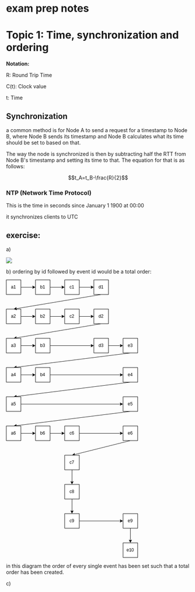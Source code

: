 # exam prep notes

# Topic 1: Time, synchronization and ordering

**Notation:**

R: Round Trip Time

C(t): Clock value

t: Time

## Synchronization

a common method is for Node A to send a request for a timestamp to Node B, where Node B sends its timestamp and Node B calculates what its time should be set to based on that.

The way the node is synchronized is then by subtracting half the RTT from Node B's timestamp and setting its time to that. The equation for that is as follows:

$$t_A=t_B-\frac{R}{2}$$

### NTP (Network Time Protocol)
This is the time in seconds since January 1 1900 at 00:00

it synchronizes clients to UTC

## exercise:

a)

<image src=/home/mast3r/git/notes/5th_semester/networktechnologies/lecture1.jpg>

b)
ordering by id followed by event id would be a total order:

<svg xmlns="http://www.w3.org/2000/svg" xmlns:xlink="http://www.w3.org/1999/xlink" version="1.1" width="361px" viewBox="-0.5 -0.5 361 761" content="&lt;mxfile&gt;&lt;diagram id=&quot;9vNlncL6-dBNUxiQ7Iqp&quot; name=&quot;Page-1&quot;&gt;&lt;mxGraphModel dx=&quot;828&quot; dy=&quot;665&quot; grid=&quot;1&quot; gridSize=&quot;10&quot; guides=&quot;1&quot; tooltips=&quot;1&quot; connect=&quot;1&quot; arrows=&quot;1&quot; fold=&quot;1&quot; page=&quot;1&quot; pageScale=&quot;1&quot; pageWidth=&quot;827&quot; pageHeight=&quot;1169&quot; math=&quot;0&quot; shadow=&quot;0&quot;&gt;&lt;root&gt;&lt;mxCell id=&quot;0&quot;/&gt;&lt;mxCell id=&quot;1&quot; parent=&quot;0&quot;/&gt;&lt;mxCell id=&quot;36&quot; style=&quot;edgeStyle=none;html=1;exitX=1;exitY=0.5;exitDx=0;exitDy=0;entryX=0;entryY=0.5;entryDx=0;entryDy=0;&quot; edge=&quot;1&quot; parent=&quot;1&quot; source=&quot;3&quot; target=&quot;4&quot;&gt;&lt;mxGeometry relative=&quot;1&quot; as=&quot;geometry&quot;/&gt;&lt;/mxCell&gt;&lt;mxCell id=&quot;3&quot; value=&quot;a1&quot; style=&quot;rounded=0;whiteSpace=wrap;html=1;&quot; vertex=&quot;1&quot; parent=&quot;1&quot;&gt;&lt;mxGeometry x=&quot;80&quot; y=&quot;160&quot; width=&quot;40&quot; height=&quot;40&quot; as=&quot;geometry&quot;/&gt;&lt;/mxCell&gt;&lt;mxCell id=&quot;37&quot; style=&quot;edgeStyle=none;html=1;exitX=1;exitY=0.5;exitDx=0;exitDy=0;entryX=0;entryY=0.5;entryDx=0;entryDy=0;&quot; edge=&quot;1&quot; parent=&quot;1&quot; source=&quot;4&quot; target=&quot;5&quot;&gt;&lt;mxGeometry relative=&quot;1&quot; as=&quot;geometry&quot;/&gt;&lt;/mxCell&gt;&lt;mxCell id=&quot;4&quot; value=&quot;b1&quot; style=&quot;rounded=0;whiteSpace=wrap;html=1;&quot; vertex=&quot;1&quot; parent=&quot;1&quot;&gt;&lt;mxGeometry x=&quot;160&quot; y=&quot;160&quot; width=&quot;40&quot; height=&quot;40&quot; as=&quot;geometry&quot;/&gt;&lt;/mxCell&gt;&lt;mxCell id=&quot;38&quot; style=&quot;edgeStyle=none;html=1;exitX=1;exitY=0.5;exitDx=0;exitDy=0;entryX=0;entryY=0.5;entryDx=0;entryDy=0;&quot; edge=&quot;1&quot; parent=&quot;1&quot; source=&quot;5&quot; target=&quot;9&quot;&gt;&lt;mxGeometry relative=&quot;1&quot; as=&quot;geometry&quot;/&gt;&lt;/mxCell&gt;&lt;mxCell id=&quot;5&quot; value=&quot;c1&quot; style=&quot;rounded=0;whiteSpace=wrap;html=1;&quot; vertex=&quot;1&quot; parent=&quot;1&quot;&gt;&lt;mxGeometry x=&quot;240&quot; y=&quot;160&quot; width=&quot;40&quot; height=&quot;40&quot; as=&quot;geometry&quot;/&gt;&lt;/mxCell&gt;&lt;mxCell id=&quot;40&quot; style=&quot;edgeStyle=none;html=1;exitX=1;exitY=0.5;exitDx=0;exitDy=0;entryX=0;entryY=0.5;entryDx=0;entryDy=0;&quot; edge=&quot;1&quot; parent=&quot;1&quot; source=&quot;6&quot; target=&quot;7&quot;&gt;&lt;mxGeometry relative=&quot;1&quot; as=&quot;geometry&quot;/&gt;&lt;/mxCell&gt;&lt;mxCell id=&quot;6&quot; value=&quot;a2&quot; style=&quot;rounded=0;whiteSpace=wrap;html=1;&quot; vertex=&quot;1&quot; parent=&quot;1&quot;&gt;&lt;mxGeometry x=&quot;80&quot; y=&quot;240&quot; width=&quot;40&quot; height=&quot;40&quot; as=&quot;geometry&quot;/&gt;&lt;/mxCell&gt;&lt;mxCell id=&quot;41&quot; style=&quot;edgeStyle=none;html=1;exitX=1;exitY=0.5;exitDx=0;exitDy=0;entryX=0;entryY=0.5;entryDx=0;entryDy=0;&quot; edge=&quot;1&quot; parent=&quot;1&quot; source=&quot;7&quot; target=&quot;8&quot;&gt;&lt;mxGeometry relative=&quot;1&quot; as=&quot;geometry&quot;/&gt;&lt;/mxCell&gt;&lt;mxCell id=&quot;7&quot; value=&quot;b2&quot; style=&quot;rounded=0;whiteSpace=wrap;html=1;&quot; vertex=&quot;1&quot; parent=&quot;1&quot;&gt;&lt;mxGeometry x=&quot;160&quot; y=&quot;240&quot; width=&quot;40&quot; height=&quot;40&quot; as=&quot;geometry&quot;/&gt;&lt;/mxCell&gt;&lt;mxCell id=&quot;42&quot; style=&quot;edgeStyle=none;html=1;exitX=1;exitY=0.5;exitDx=0;exitDy=0;entryX=0;entryY=0.5;entryDx=0;entryDy=0;&quot; edge=&quot;1&quot; parent=&quot;1&quot; source=&quot;8&quot; target=&quot;10&quot;&gt;&lt;mxGeometry relative=&quot;1&quot; as=&quot;geometry&quot;/&gt;&lt;/mxCell&gt;&lt;mxCell id=&quot;8&quot; value=&quot;c2&quot; style=&quot;rounded=0;whiteSpace=wrap;html=1;&quot; vertex=&quot;1&quot; parent=&quot;1&quot;&gt;&lt;mxGeometry x=&quot;240&quot; y=&quot;240&quot; width=&quot;40&quot; height=&quot;40&quot; as=&quot;geometry&quot;/&gt;&lt;/mxCell&gt;&lt;mxCell id=&quot;39&quot; style=&quot;edgeStyle=none;html=1;exitX=0.5;exitY=1;exitDx=0;exitDy=0;entryX=0.5;entryY=0;entryDx=0;entryDy=0;&quot; edge=&quot;1&quot; parent=&quot;1&quot; source=&quot;9&quot; target=&quot;6&quot;&gt;&lt;mxGeometry relative=&quot;1&quot; as=&quot;geometry&quot;/&gt;&lt;/mxCell&gt;&lt;mxCell id=&quot;9&quot; value=&quot;d1&quot; style=&quot;rounded=0;whiteSpace=wrap;html=1;&quot; vertex=&quot;1&quot; parent=&quot;1&quot;&gt;&lt;mxGeometry x=&quot;320&quot; y=&quot;160&quot; width=&quot;40&quot; height=&quot;40&quot; as=&quot;geometry&quot;/&gt;&lt;/mxCell&gt;&lt;mxCell id=&quot;43&quot; style=&quot;edgeStyle=none;html=1;exitX=0.5;exitY=1;exitDx=0;exitDy=0;entryX=0.5;entryY=0;entryDx=0;entryDy=0;&quot; edge=&quot;1&quot; parent=&quot;1&quot; source=&quot;10&quot; target=&quot;11&quot;&gt;&lt;mxGeometry relative=&quot;1&quot; as=&quot;geometry&quot;/&gt;&lt;/mxCell&gt;&lt;mxCell id=&quot;10&quot; value=&quot;d2&quot; style=&quot;rounded=0;whiteSpace=wrap;html=1;&quot; vertex=&quot;1&quot; parent=&quot;1&quot;&gt;&lt;mxGeometry x=&quot;320&quot; y=&quot;240&quot; width=&quot;40&quot; height=&quot;40&quot; as=&quot;geometry&quot;/&gt;&lt;/mxCell&gt;&lt;mxCell id=&quot;44&quot; style=&quot;edgeStyle=none;html=1;exitX=1;exitY=0.5;exitDx=0;exitDy=0;entryX=0;entryY=0.5;entryDx=0;entryDy=0;&quot; edge=&quot;1&quot; parent=&quot;1&quot; source=&quot;11&quot; target=&quot;12&quot;&gt;&lt;mxGeometry relative=&quot;1&quot; as=&quot;geometry&quot;/&gt;&lt;/mxCell&gt;&lt;mxCell id=&quot;11&quot; value=&quot;a3&quot; style=&quot;rounded=0;whiteSpace=wrap;html=1;&quot; vertex=&quot;1&quot; parent=&quot;1&quot;&gt;&lt;mxGeometry x=&quot;80&quot; y=&quot;320&quot; width=&quot;40&quot; height=&quot;40&quot; as=&quot;geometry&quot;/&gt;&lt;/mxCell&gt;&lt;mxCell id=&quot;45&quot; style=&quot;edgeStyle=none;html=1;exitX=1;exitY=0.5;exitDx=0;exitDy=0;entryX=0;entryY=0.5;entryDx=0;entryDy=0;&quot; edge=&quot;1&quot; parent=&quot;1&quot; source=&quot;12&quot; target=&quot;13&quot;&gt;&lt;mxGeometry relative=&quot;1&quot; as=&quot;geometry&quot;/&gt;&lt;/mxCell&gt;&lt;mxCell id=&quot;12&quot; value=&quot;b3&quot; style=&quot;rounded=0;whiteSpace=wrap;html=1;&quot; vertex=&quot;1&quot; parent=&quot;1&quot;&gt;&lt;mxGeometry x=&quot;160&quot; y=&quot;320&quot; width=&quot;40&quot; height=&quot;40&quot; as=&quot;geometry&quot;/&gt;&lt;/mxCell&gt;&lt;mxCell id=&quot;46&quot; style=&quot;edgeStyle=none;html=1;exitX=1;exitY=0.5;exitDx=0;exitDy=0;entryX=0;entryY=0.5;entryDx=0;entryDy=0;&quot; edge=&quot;1&quot; parent=&quot;1&quot; source=&quot;13&quot; target=&quot;14&quot;&gt;&lt;mxGeometry relative=&quot;1&quot; as=&quot;geometry&quot;/&gt;&lt;/mxCell&gt;&lt;mxCell id=&quot;13&quot; value=&quot;d3&quot; style=&quot;rounded=0;whiteSpace=wrap;html=1;&quot; vertex=&quot;1&quot; parent=&quot;1&quot;&gt;&lt;mxGeometry x=&quot;320&quot; y=&quot;320&quot; width=&quot;40&quot; height=&quot;40&quot; as=&quot;geometry&quot;/&gt;&lt;/mxCell&gt;&lt;mxCell id=&quot;47&quot; style=&quot;edgeStyle=none;html=1;exitX=0.5;exitY=1;exitDx=0;exitDy=0;entryX=0.5;entryY=0;entryDx=0;entryDy=0;&quot; edge=&quot;1&quot; parent=&quot;1&quot; source=&quot;14&quot; target=&quot;15&quot;&gt;&lt;mxGeometry relative=&quot;1&quot; as=&quot;geometry&quot;/&gt;&lt;/mxCell&gt;&lt;mxCell id=&quot;14&quot; value=&quot;e3&quot; style=&quot;rounded=0;whiteSpace=wrap;html=1;&quot; vertex=&quot;1&quot; parent=&quot;1&quot;&gt;&lt;mxGeometry x=&quot;400&quot; y=&quot;320&quot; width=&quot;40&quot; height=&quot;40&quot; as=&quot;geometry&quot;/&gt;&lt;/mxCell&gt;&lt;mxCell id=&quot;48&quot; style=&quot;edgeStyle=none;html=1;exitX=1;exitY=0.5;exitDx=0;exitDy=0;entryX=0;entryY=0.5;entryDx=0;entryDy=0;&quot; edge=&quot;1&quot; parent=&quot;1&quot; source=&quot;15&quot; target=&quot;16&quot;&gt;&lt;mxGeometry relative=&quot;1&quot; as=&quot;geometry&quot;/&gt;&lt;/mxCell&gt;&lt;mxCell id=&quot;15&quot; value=&quot;a4&quot; style=&quot;rounded=0;whiteSpace=wrap;html=1;&quot; vertex=&quot;1&quot; parent=&quot;1&quot;&gt;&lt;mxGeometry x=&quot;80&quot; y=&quot;400&quot; width=&quot;40&quot; height=&quot;40&quot; as=&quot;geometry&quot;/&gt;&lt;/mxCell&gt;&lt;mxCell id=&quot;49&quot; style=&quot;edgeStyle=none;html=1;exitX=1;exitY=0.5;exitDx=0;exitDy=0;entryX=0;entryY=0.5;entryDx=0;entryDy=0;&quot; edge=&quot;1&quot; parent=&quot;1&quot; source=&quot;16&quot; target=&quot;18&quot;&gt;&lt;mxGeometry relative=&quot;1&quot; as=&quot;geometry&quot;/&gt;&lt;/mxCell&gt;&lt;mxCell id=&quot;16&quot; value=&quot;b4&quot; style=&quot;rounded=0;whiteSpace=wrap;html=1;&quot; vertex=&quot;1&quot; parent=&quot;1&quot;&gt;&lt;mxGeometry x=&quot;160&quot; y=&quot;400&quot; width=&quot;40&quot; height=&quot;40&quot; as=&quot;geometry&quot;/&gt;&lt;/mxCell&gt;&lt;mxCell id=&quot;50&quot; style=&quot;edgeStyle=none;html=1;exitX=0.5;exitY=1;exitDx=0;exitDy=0;entryX=0.5;entryY=0;entryDx=0;entryDy=0;&quot; edge=&quot;1&quot; parent=&quot;1&quot; source=&quot;18&quot; target=&quot;19&quot;&gt;&lt;mxGeometry relative=&quot;1&quot; as=&quot;geometry&quot;/&gt;&lt;/mxCell&gt;&lt;mxCell id=&quot;18&quot; value=&quot;e4&quot; style=&quot;rounded=0;whiteSpace=wrap;html=1;&quot; vertex=&quot;1&quot; parent=&quot;1&quot;&gt;&lt;mxGeometry x=&quot;400&quot; y=&quot;400&quot; width=&quot;40&quot; height=&quot;40&quot; as=&quot;geometry&quot;/&gt;&lt;/mxCell&gt;&lt;mxCell id=&quot;51&quot; style=&quot;edgeStyle=none;html=1;exitX=1;exitY=0.5;exitDx=0;exitDy=0;entryX=0;entryY=0.5;entryDx=0;entryDy=0;&quot; edge=&quot;1&quot; parent=&quot;1&quot; source=&quot;19&quot; target=&quot;21&quot;&gt;&lt;mxGeometry relative=&quot;1&quot; as=&quot;geometry&quot;/&gt;&lt;/mxCell&gt;&lt;mxCell id=&quot;19&quot; value=&quot;a5&quot; style=&quot;rounded=0;whiteSpace=wrap;html=1;&quot; vertex=&quot;1&quot; parent=&quot;1&quot;&gt;&lt;mxGeometry x=&quot;80&quot; y=&quot;480&quot; width=&quot;40&quot; height=&quot;40&quot; as=&quot;geometry&quot;/&gt;&lt;/mxCell&gt;&lt;mxCell id=&quot;52&quot; style=&quot;edgeStyle=none;html=1;exitX=0.5;exitY=1;exitDx=0;exitDy=0;entryX=0.5;entryY=0;entryDx=0;entryDy=0;&quot; edge=&quot;1&quot; parent=&quot;1&quot; source=&quot;21&quot; target=&quot;22&quot;&gt;&lt;mxGeometry relative=&quot;1&quot; as=&quot;geometry&quot;/&gt;&lt;/mxCell&gt;&lt;mxCell id=&quot;21&quot; value=&quot;e5&quot; style=&quot;rounded=0;whiteSpace=wrap;html=1;&quot; vertex=&quot;1&quot; parent=&quot;1&quot;&gt;&lt;mxGeometry x=&quot;400&quot; y=&quot;480&quot; width=&quot;40&quot; height=&quot;40&quot; as=&quot;geometry&quot;/&gt;&lt;/mxCell&gt;&lt;mxCell id=&quot;53&quot; style=&quot;edgeStyle=none;html=1;exitX=1;exitY=0.5;exitDx=0;exitDy=0;entryX=0;entryY=0.5;entryDx=0;entryDy=0;&quot; edge=&quot;1&quot; parent=&quot;1&quot; source=&quot;22&quot; target=&quot;23&quot;&gt;&lt;mxGeometry relative=&quot;1&quot; as=&quot;geometry&quot;/&gt;&lt;/mxCell&gt;&lt;mxCell id=&quot;22&quot; value=&quot;a6&quot; style=&quot;rounded=0;whiteSpace=wrap;html=1;&quot; vertex=&quot;1&quot; parent=&quot;1&quot;&gt;&lt;mxGeometry x=&quot;80&quot; y=&quot;560&quot; width=&quot;40&quot; height=&quot;40&quot; as=&quot;geometry&quot;/&gt;&lt;/mxCell&gt;&lt;mxCell id=&quot;54&quot; style=&quot;edgeStyle=none;html=1;exitX=1;exitY=0.5;exitDx=0;exitDy=0;entryX=0;entryY=0.5;entryDx=0;entryDy=0;&quot; edge=&quot;1&quot; parent=&quot;1&quot; source=&quot;23&quot; target=&quot;24&quot;&gt;&lt;mxGeometry relative=&quot;1&quot; as=&quot;geometry&quot;/&gt;&lt;/mxCell&gt;&lt;mxCell id=&quot;23&quot; value=&quot;b6&quot; style=&quot;rounded=0;whiteSpace=wrap;html=1;&quot; vertex=&quot;1&quot; parent=&quot;1&quot;&gt;&lt;mxGeometry x=&quot;160&quot; y=&quot;560&quot; width=&quot;40&quot; height=&quot;40&quot; as=&quot;geometry&quot;/&gt;&lt;/mxCell&gt;&lt;mxCell id=&quot;55&quot; style=&quot;edgeStyle=none;html=1;exitX=1;exitY=0.5;exitDx=0;exitDy=0;entryX=0;entryY=0.5;entryDx=0;entryDy=0;&quot; edge=&quot;1&quot; parent=&quot;1&quot; source=&quot;24&quot; target=&quot;27&quot;&gt;&lt;mxGeometry relative=&quot;1&quot; as=&quot;geometry&quot;/&gt;&lt;/mxCell&gt;&lt;mxCell id=&quot;24&quot; value=&quot;c6&quot; style=&quot;rounded=0;whiteSpace=wrap;html=1;&quot; vertex=&quot;1&quot; parent=&quot;1&quot;&gt;&lt;mxGeometry x=&quot;240&quot; y=&quot;560&quot; width=&quot;40&quot; height=&quot;40&quot; as=&quot;geometry&quot;/&gt;&lt;/mxCell&gt;&lt;mxCell id=&quot;56&quot; style=&quot;edgeStyle=none;html=1;exitX=0.5;exitY=1;exitDx=0;exitDy=0;entryX=0.5;entryY=0;entryDx=0;entryDy=0;&quot; edge=&quot;1&quot; parent=&quot;1&quot; source=&quot;27&quot; target=&quot;30&quot;&gt;&lt;mxGeometry relative=&quot;1&quot; as=&quot;geometry&quot;/&gt;&lt;/mxCell&gt;&lt;mxCell id=&quot;27&quot; value=&quot;e6&quot; style=&quot;rounded=0;whiteSpace=wrap;html=1;&quot; vertex=&quot;1&quot; parent=&quot;1&quot;&gt;&lt;mxGeometry x=&quot;400&quot; y=&quot;560&quot; width=&quot;40&quot; height=&quot;40&quot; as=&quot;geometry&quot;/&gt;&lt;/mxCell&gt;&lt;mxCell id=&quot;57&quot; style=&quot;edgeStyle=none;html=1;exitX=0.5;exitY=1;exitDx=0;exitDy=0;entryX=0.5;entryY=0;entryDx=0;entryDy=0;&quot; edge=&quot;1&quot; parent=&quot;1&quot; source=&quot;30&quot; target=&quot;32&quot;&gt;&lt;mxGeometry relative=&quot;1&quot; as=&quot;geometry&quot;/&gt;&lt;/mxCell&gt;&lt;mxCell id=&quot;30&quot; value=&quot;c7&quot; style=&quot;rounded=0;whiteSpace=wrap;html=1;&quot; vertex=&quot;1&quot; parent=&quot;1&quot;&gt;&lt;mxGeometry x=&quot;240&quot; y=&quot;640&quot; width=&quot;40&quot; height=&quot;40&quot; as=&quot;geometry&quot;/&gt;&lt;/mxCell&gt;&lt;mxCell id=&quot;58&quot; style=&quot;edgeStyle=none;html=1;exitX=0.5;exitY=1;exitDx=0;exitDy=0;entryX=0.5;entryY=0;entryDx=0;entryDy=0;&quot; edge=&quot;1&quot; parent=&quot;1&quot; source=&quot;32&quot; target=&quot;33&quot;&gt;&lt;mxGeometry relative=&quot;1&quot; as=&quot;geometry&quot;/&gt;&lt;/mxCell&gt;&lt;mxCell id=&quot;32&quot; value=&quot;c8&quot; style=&quot;rounded=0;whiteSpace=wrap;html=1;&quot; vertex=&quot;1&quot; parent=&quot;1&quot;&gt;&lt;mxGeometry x=&quot;240&quot; y=&quot;720&quot; width=&quot;40&quot; height=&quot;40&quot; as=&quot;geometry&quot;/&gt;&lt;/mxCell&gt;&lt;mxCell id=&quot;59&quot; style=&quot;edgeStyle=none;html=1;exitX=1;exitY=0.5;exitDx=0;exitDy=0;entryX=0;entryY=0.5;entryDx=0;entryDy=0;&quot; edge=&quot;1&quot; parent=&quot;1&quot; source=&quot;33&quot; target=&quot;34&quot;&gt;&lt;mxGeometry relative=&quot;1&quot; as=&quot;geometry&quot;/&gt;&lt;/mxCell&gt;&lt;mxCell id=&quot;33&quot; value=&quot;c9&quot; style=&quot;rounded=0;whiteSpace=wrap;html=1;&quot; vertex=&quot;1&quot; parent=&quot;1&quot;&gt;&lt;mxGeometry x=&quot;240&quot; y=&quot;800&quot; width=&quot;40&quot; height=&quot;40&quot; as=&quot;geometry&quot;/&gt;&lt;/mxCell&gt;&lt;mxCell id=&quot;60&quot; style=&quot;edgeStyle=none;html=1;exitX=0.5;exitY=1;exitDx=0;exitDy=0;entryX=0.5;entryY=0;entryDx=0;entryDy=0;&quot; edge=&quot;1&quot; parent=&quot;1&quot; source=&quot;34&quot; target=&quot;35&quot;&gt;&lt;mxGeometry relative=&quot;1&quot; as=&quot;geometry&quot;/&gt;&lt;/mxCell&gt;&lt;mxCell id=&quot;34&quot; value=&quot;e9&quot; style=&quot;rounded=0;whiteSpace=wrap;html=1;&quot; vertex=&quot;1&quot; parent=&quot;1&quot;&gt;&lt;mxGeometry x=&quot;400&quot; y=&quot;800&quot; width=&quot;40&quot; height=&quot;40&quot; as=&quot;geometry&quot;/&gt;&lt;/mxCell&gt;&lt;mxCell id=&quot;35&quot; value=&quot;e10&quot; style=&quot;rounded=0;whiteSpace=wrap;html=1;&quot; vertex=&quot;1&quot; parent=&quot;1&quot;&gt;&lt;mxGeometry x=&quot;400&quot; y=&quot;880&quot; width=&quot;40&quot; height=&quot;40&quot; as=&quot;geometry&quot;/&gt;&lt;/mxCell&gt;&lt;/root&gt;&lt;/mxGraphModel&gt;&lt;/diagram&gt;&lt;/mxfile&gt;" onclick="(function(svg){var src=window.event.target||window.event.srcElement;while (src!=null&amp;&amp;src.nodeName.toLowerCase()!='a'){src=src.parentNode;}if(src==null){if(svg.wnd!=null&amp;&amp;!svg.wnd.closed){svg.wnd.focus();}else{var r=function(evt){if(evt.data=='ready'&amp;&amp;evt.source==svg.wnd){svg.wnd.postMessage(decodeURIComponent(svg.getAttribute('content')),'*');window.removeEventListener('message',r);}};window.addEventListener('message',r);svg.wnd=window.open('https://viewer.diagrams.net/?client=1&amp;page=0&amp;edit=_blank');}}})(this);" style="cursor:pointer;max-width:100%;max-height:761px;"><defs/><g><path d="M 40 20 L 73.63 20" fill="none" stroke="rgb(0, 0, 0)" stroke-miterlimit="10" pointer-events="stroke"/><path d="M 78.88 20 L 71.88 23.5 L 73.63 20 L 71.88 16.5 Z" fill="rgb(0, 0, 0)" stroke="rgb(0, 0, 0)" stroke-miterlimit="10" pointer-events="all"/><rect x="0" y="0" width="40" height="40" fill="rgb(255, 255, 255)" stroke="rgb(0, 0, 0)" pointer-events="all"/><g transform="translate(-0.5 -0.5)"><switch><foreignObject pointer-events="none" width="100%" height="100%" requiredFeatures="http://www.w3.org/TR/SVG11/feature#Extensibility" style="overflow: visible; text-align: left;"><div xmlns="http://www.w3.org/1999/xhtml" style="display: flex; align-items: unsafe center; justify-content: unsafe center; width: 38px; height: 1px; padding-top: 20px; margin-left: 1px;"><div data-drawio-colors="color: rgb(0, 0, 0); " style="box-sizing: border-box; font-size: 0px; text-align: center;"><div style="display: inline-block; font-size: 12px; font-family: Helvetica; color: rgb(0, 0, 0); line-height: 1.2; pointer-events: all; white-space: normal; overflow-wrap: normal;">a1</div></div></div></foreignObject><text x="20" y="24" fill="rgb(0, 0, 0)" font-family="Helvetica" font-size="12px" text-anchor="middle">a1</text></switch></g><path d="M 120 20 L 153.63 20" fill="none" stroke="rgb(0, 0, 0)" stroke-miterlimit="10" pointer-events="stroke"/><path d="M 158.88 20 L 151.88 23.5 L 153.63 20 L 151.88 16.5 Z" fill="rgb(0, 0, 0)" stroke="rgb(0, 0, 0)" stroke-miterlimit="10" pointer-events="all"/><rect x="80" y="0" width="40" height="40" fill="rgb(255, 255, 255)" stroke="rgb(0, 0, 0)" pointer-events="all"/><g transform="translate(-0.5 -0.5)"><switch><foreignObject pointer-events="none" width="100%" height="100%" requiredFeatures="http://www.w3.org/TR/SVG11/feature#Extensibility" style="overflow: visible; text-align: left;"><div xmlns="http://www.w3.org/1999/xhtml" style="display: flex; align-items: unsafe center; justify-content: unsafe center; width: 38px; height: 1px; padding-top: 20px; margin-left: 81px;"><div data-drawio-colors="color: rgb(0, 0, 0); " style="box-sizing: border-box; font-size: 0px; text-align: center;"><div style="display: inline-block; font-size: 12px; font-family: Helvetica; color: rgb(0, 0, 0); line-height: 1.2; pointer-events: all; white-space: normal; overflow-wrap: normal;">b1</div></div></div></foreignObject><text x="100" y="24" fill="rgb(0, 0, 0)" font-family="Helvetica" font-size="12px" text-anchor="middle">b1</text></switch></g><path d="M 200 20 L 233.63 20" fill="none" stroke="rgb(0, 0, 0)" stroke-miterlimit="10" pointer-events="stroke"/><path d="M 238.88 20 L 231.88 23.5 L 233.63 20 L 231.88 16.5 Z" fill="rgb(0, 0, 0)" stroke="rgb(0, 0, 0)" stroke-miterlimit="10" pointer-events="all"/><rect x="160" y="0" width="40" height="40" fill="rgb(255, 255, 255)" stroke="rgb(0, 0, 0)" pointer-events="all"/><g transform="translate(-0.5 -0.5)"><switch><foreignObject pointer-events="none" width="100%" height="100%" requiredFeatures="http://www.w3.org/TR/SVG11/feature#Extensibility" style="overflow: visible; text-align: left;"><div xmlns="http://www.w3.org/1999/xhtml" style="display: flex; align-items: unsafe center; justify-content: unsafe center; width: 38px; height: 1px; padding-top: 20px; margin-left: 161px;"><div data-drawio-colors="color: rgb(0, 0, 0); " style="box-sizing: border-box; font-size: 0px; text-align: center;"><div style="display: inline-block; font-size: 12px; font-family: Helvetica; color: rgb(0, 0, 0); line-height: 1.2; pointer-events: all; white-space: normal; overflow-wrap: normal;">c1</div></div></div></foreignObject><text x="180" y="24" fill="rgb(0, 0, 0)" font-family="Helvetica" font-size="12px" text-anchor="middle">c1</text></switch></g><path d="M 40 100 L 73.63 100" fill="none" stroke="rgb(0, 0, 0)" stroke-miterlimit="10" pointer-events="stroke"/><path d="M 78.88 100 L 71.88 103.5 L 73.63 100 L 71.88 96.5 Z" fill="rgb(0, 0, 0)" stroke="rgb(0, 0, 0)" stroke-miterlimit="10" pointer-events="all"/><rect x="0" y="80" width="40" height="40" fill="rgb(255, 255, 255)" stroke="rgb(0, 0, 0)" pointer-events="all"/><g transform="translate(-0.5 -0.5)"><switch><foreignObject pointer-events="none" width="100%" height="100%" requiredFeatures="http://www.w3.org/TR/SVG11/feature#Extensibility" style="overflow: visible; text-align: left;"><div xmlns="http://www.w3.org/1999/xhtml" style="display: flex; align-items: unsafe center; justify-content: unsafe center; width: 38px; height: 1px; padding-top: 100px; margin-left: 1px;"><div data-drawio-colors="color: rgb(0, 0, 0); " style="box-sizing: border-box; font-size: 0px; text-align: center;"><div style="display: inline-block; font-size: 12px; font-family: Helvetica; color: rgb(0, 0, 0); line-height: 1.2; pointer-events: all; white-space: normal; overflow-wrap: normal;">a2</div></div></div></foreignObject><text x="20" y="104" fill="rgb(0, 0, 0)" font-family="Helvetica" font-size="12px" text-anchor="middle">a2</text></switch></g><path d="M 120 100 L 153.63 100" fill="none" stroke="rgb(0, 0, 0)" stroke-miterlimit="10" pointer-events="stroke"/><path d="M 158.88 100 L 151.88 103.5 L 153.63 100 L 151.88 96.5 Z" fill="rgb(0, 0, 0)" stroke="rgb(0, 0, 0)" stroke-miterlimit="10" pointer-events="all"/><rect x="80" y="80" width="40" height="40" fill="rgb(255, 255, 255)" stroke="rgb(0, 0, 0)" pointer-events="all"/><g transform="translate(-0.5 -0.5)"><switch><foreignObject pointer-events="none" width="100%" height="100%" requiredFeatures="http://www.w3.org/TR/SVG11/feature#Extensibility" style="overflow: visible; text-align: left;"><div xmlns="http://www.w3.org/1999/xhtml" style="display: flex; align-items: unsafe center; justify-content: unsafe center; width: 38px; height: 1px; padding-top: 100px; margin-left: 81px;"><div data-drawio-colors="color: rgb(0, 0, 0); " style="box-sizing: border-box; font-size: 0px; text-align: center;"><div style="display: inline-block; font-size: 12px; font-family: Helvetica; color: rgb(0, 0, 0); line-height: 1.2; pointer-events: all; white-space: normal; overflow-wrap: normal;">b2</div></div></div></foreignObject><text x="100" y="104" fill="rgb(0, 0, 0)" font-family="Helvetica" font-size="12px" text-anchor="middle">b2</text></switch></g><path d="M 200 100 L 233.63 100" fill="none" stroke="rgb(0, 0, 0)" stroke-miterlimit="10" pointer-events="stroke"/><path d="M 238.88 100 L 231.88 103.5 L 233.63 100 L 231.88 96.5 Z" fill="rgb(0, 0, 0)" stroke="rgb(0, 0, 0)" stroke-miterlimit="10" pointer-events="all"/><rect x="160" y="80" width="40" height="40" fill="rgb(255, 255, 255)" stroke="rgb(0, 0, 0)" pointer-events="all"/><g transform="translate(-0.5 -0.5)"><switch><foreignObject pointer-events="none" width="100%" height="100%" requiredFeatures="http://www.w3.org/TR/SVG11/feature#Extensibility" style="overflow: visible; text-align: left;"><div xmlns="http://www.w3.org/1999/xhtml" style="display: flex; align-items: unsafe center; justify-content: unsafe center; width: 38px; height: 1px; padding-top: 100px; margin-left: 161px;"><div data-drawio-colors="color: rgb(0, 0, 0); " style="box-sizing: border-box; font-size: 0px; text-align: center;"><div style="display: inline-block; font-size: 12px; font-family: Helvetica; color: rgb(0, 0, 0); line-height: 1.2; pointer-events: all; white-space: normal; overflow-wrap: normal;">c2</div></div></div></foreignObject><text x="180" y="104" fill="rgb(0, 0, 0)" font-family="Helvetica" font-size="12px" text-anchor="middle">c2</text></switch></g><path d="M 260 40 L 26.28 78.95" fill="none" stroke="rgb(0, 0, 0)" stroke-miterlimit="10" pointer-events="stroke"/><path d="M 21.1 79.82 L 27.43 75.21 L 26.28 78.95 L 28.58 82.12 Z" fill="rgb(0, 0, 0)" stroke="rgb(0, 0, 0)" stroke-miterlimit="10" pointer-events="all"/><rect x="240" y="0" width="40" height="40" fill="rgb(255, 255, 255)" stroke="rgb(0, 0, 0)" pointer-events="all"/><g transform="translate(-0.5 -0.5)"><switch><foreignObject pointer-events="none" width="100%" height="100%" requiredFeatures="http://www.w3.org/TR/SVG11/feature#Extensibility" style="overflow: visible; text-align: left;"><div xmlns="http://www.w3.org/1999/xhtml" style="display: flex; align-items: unsafe center; justify-content: unsafe center; width: 38px; height: 1px; padding-top: 20px; margin-left: 241px;"><div data-drawio-colors="color: rgb(0, 0, 0); " style="box-sizing: border-box; font-size: 0px; text-align: center;"><div style="display: inline-block; font-size: 12px; font-family: Helvetica; color: rgb(0, 0, 0); line-height: 1.2; pointer-events: all; white-space: normal; overflow-wrap: normal;">d1</div></div></div></foreignObject><text x="260" y="24" fill="rgb(0, 0, 0)" font-family="Helvetica" font-size="12px" text-anchor="middle">d1</text></switch></g><path d="M 260 120 L 26.28 158.95" fill="none" stroke="rgb(0, 0, 0)" stroke-miterlimit="10" pointer-events="stroke"/><path d="M 21.1 159.82 L 27.43 155.21 L 26.28 158.95 L 28.58 162.12 Z" fill="rgb(0, 0, 0)" stroke="rgb(0, 0, 0)" stroke-miterlimit="10" pointer-events="all"/><rect x="240" y="80" width="40" height="40" fill="rgb(255, 255, 255)" stroke="rgb(0, 0, 0)" pointer-events="all"/><g transform="translate(-0.5 -0.5)"><switch><foreignObject pointer-events="none" width="100%" height="100%" requiredFeatures="http://www.w3.org/TR/SVG11/feature#Extensibility" style="overflow: visible; text-align: left;"><div xmlns="http://www.w3.org/1999/xhtml" style="display: flex; align-items: unsafe center; justify-content: unsafe center; width: 38px; height: 1px; padding-top: 100px; margin-left: 241px;"><div data-drawio-colors="color: rgb(0, 0, 0); " style="box-sizing: border-box; font-size: 0px; text-align: center;"><div style="display: inline-block; font-size: 12px; font-family: Helvetica; color: rgb(0, 0, 0); line-height: 1.2; pointer-events: all; white-space: normal; overflow-wrap: normal;">d2</div></div></div></foreignObject><text x="260" y="104" fill="rgb(0, 0, 0)" font-family="Helvetica" font-size="12px" text-anchor="middle">d2</text></switch></g><path d="M 40 180 L 73.63 180" fill="none" stroke="rgb(0, 0, 0)" stroke-miterlimit="10" pointer-events="stroke"/><path d="M 78.88 180 L 71.88 183.5 L 73.63 180 L 71.88 176.5 Z" fill="rgb(0, 0, 0)" stroke="rgb(0, 0, 0)" stroke-miterlimit="10" pointer-events="all"/><rect x="0" y="160" width="40" height="40" fill="rgb(255, 255, 255)" stroke="rgb(0, 0, 0)" pointer-events="all"/><g transform="translate(-0.5 -0.5)"><switch><foreignObject pointer-events="none" width="100%" height="100%" requiredFeatures="http://www.w3.org/TR/SVG11/feature#Extensibility" style="overflow: visible; text-align: left;"><div xmlns="http://www.w3.org/1999/xhtml" style="display: flex; align-items: unsafe center; justify-content: unsafe center; width: 38px; height: 1px; padding-top: 180px; margin-left: 1px;"><div data-drawio-colors="color: rgb(0, 0, 0); " style="box-sizing: border-box; font-size: 0px; text-align: center;"><div style="display: inline-block; font-size: 12px; font-family: Helvetica; color: rgb(0, 0, 0); line-height: 1.2; pointer-events: all; white-space: normal; overflow-wrap: normal;">a3</div></div></div></foreignObject><text x="20" y="184" fill="rgb(0, 0, 0)" font-family="Helvetica" font-size="12px" text-anchor="middle">a3</text></switch></g><path d="M 120 180 L 233.63 180" fill="none" stroke="rgb(0, 0, 0)" stroke-miterlimit="10" pointer-events="stroke"/><path d="M 238.88 180 L 231.88 183.5 L 233.63 180 L 231.88 176.5 Z" fill="rgb(0, 0, 0)" stroke="rgb(0, 0, 0)" stroke-miterlimit="10" pointer-events="all"/><rect x="80" y="160" width="40" height="40" fill="rgb(255, 255, 255)" stroke="rgb(0, 0, 0)" pointer-events="all"/><g transform="translate(-0.5 -0.5)"><switch><foreignObject pointer-events="none" width="100%" height="100%" requiredFeatures="http://www.w3.org/TR/SVG11/feature#Extensibility" style="overflow: visible; text-align: left;"><div xmlns="http://www.w3.org/1999/xhtml" style="display: flex; align-items: unsafe center; justify-content: unsafe center; width: 38px; height: 1px; padding-top: 180px; margin-left: 81px;"><div data-drawio-colors="color: rgb(0, 0, 0); " style="box-sizing: border-box; font-size: 0px; text-align: center;"><div style="display: inline-block; font-size: 12px; font-family: Helvetica; color: rgb(0, 0, 0); line-height: 1.2; pointer-events: all; white-space: normal; overflow-wrap: normal;">b3</div></div></div></foreignObject><text x="100" y="184" fill="rgb(0, 0, 0)" font-family="Helvetica" font-size="12px" text-anchor="middle">b3</text></switch></g><path d="M 280 180 L 313.63 180" fill="none" stroke="rgb(0, 0, 0)" stroke-miterlimit="10" pointer-events="stroke"/><path d="M 318.88 180 L 311.88 183.5 L 313.63 180 L 311.88 176.5 Z" fill="rgb(0, 0, 0)" stroke="rgb(0, 0, 0)" stroke-miterlimit="10" pointer-events="all"/><rect x="240" y="160" width="40" height="40" fill="rgb(255, 255, 255)" stroke="rgb(0, 0, 0)" pointer-events="all"/><g transform="translate(-0.5 -0.5)"><switch><foreignObject pointer-events="none" width="100%" height="100%" requiredFeatures="http://www.w3.org/TR/SVG11/feature#Extensibility" style="overflow: visible; text-align: left;"><div xmlns="http://www.w3.org/1999/xhtml" style="display: flex; align-items: unsafe center; justify-content: unsafe center; width: 38px; height: 1px; padding-top: 180px; margin-left: 241px;"><div data-drawio-colors="color: rgb(0, 0, 0); " style="box-sizing: border-box; font-size: 0px; text-align: center;"><div style="display: inline-block; font-size: 12px; font-family: Helvetica; color: rgb(0, 0, 0); line-height: 1.2; pointer-events: all; white-space: normal; overflow-wrap: normal;">d3</div></div></div></foreignObject><text x="260" y="184" fill="rgb(0, 0, 0)" font-family="Helvetica" font-size="12px" text-anchor="middle">d3</text></switch></g><path d="M 340 200 L 26.32 239.21" fill="none" stroke="rgb(0, 0, 0)" stroke-miterlimit="10" pointer-events="stroke"/><path d="M 21.11 239.86 L 27.62 235.52 L 26.32 239.21 L 28.49 242.47 Z" fill="rgb(0, 0, 0)" stroke="rgb(0, 0, 0)" stroke-miterlimit="10" pointer-events="all"/><rect x="320" y="160" width="40" height="40" fill="rgb(255, 255, 255)" stroke="rgb(0, 0, 0)" pointer-events="all"/><g transform="translate(-0.5 -0.5)"><switch><foreignObject pointer-events="none" width="100%" height="100%" requiredFeatures="http://www.w3.org/TR/SVG11/feature#Extensibility" style="overflow: visible; text-align: left;"><div xmlns="http://www.w3.org/1999/xhtml" style="display: flex; align-items: unsafe center; justify-content: unsafe center; width: 38px; height: 1px; padding-top: 180px; margin-left: 321px;"><div data-drawio-colors="color: rgb(0, 0, 0); " style="box-sizing: border-box; font-size: 0px; text-align: center;"><div style="display: inline-block; font-size: 12px; font-family: Helvetica; color: rgb(0, 0, 0); line-height: 1.2; pointer-events: all; white-space: normal; overflow-wrap: normal;">e3</div></div></div></foreignObject><text x="340" y="184" fill="rgb(0, 0, 0)" font-family="Helvetica" font-size="12px" text-anchor="middle">e3</text></switch></g><path d="M 40 260 L 73.63 260" fill="none" stroke="rgb(0, 0, 0)" stroke-miterlimit="10" pointer-events="stroke"/><path d="M 78.88 260 L 71.88 263.5 L 73.63 260 L 71.88 256.5 Z" fill="rgb(0, 0, 0)" stroke="rgb(0, 0, 0)" stroke-miterlimit="10" pointer-events="all"/><rect x="0" y="240" width="40" height="40" fill="rgb(255, 255, 255)" stroke="rgb(0, 0, 0)" pointer-events="all"/><g transform="translate(-0.5 -0.5)"><switch><foreignObject pointer-events="none" width="100%" height="100%" requiredFeatures="http://www.w3.org/TR/SVG11/feature#Extensibility" style="overflow: visible; text-align: left;"><div xmlns="http://www.w3.org/1999/xhtml" style="display: flex; align-items: unsafe center; justify-content: unsafe center; width: 38px; height: 1px; padding-top: 260px; margin-left: 1px;"><div data-drawio-colors="color: rgb(0, 0, 0); " style="box-sizing: border-box; font-size: 0px; text-align: center;"><div style="display: inline-block; font-size: 12px; font-family: Helvetica; color: rgb(0, 0, 0); line-height: 1.2; pointer-events: all; white-space: normal; overflow-wrap: normal;">a4</div></div></div></foreignObject><text x="20" y="264" fill="rgb(0, 0, 0)" font-family="Helvetica" font-size="12px" text-anchor="middle">a4</text></switch></g><path d="M 120 260 L 313.63 260" fill="none" stroke="rgb(0, 0, 0)" stroke-miterlimit="10" pointer-events="stroke"/><path d="M 318.88 260 L 311.88 263.5 L 313.63 260 L 311.88 256.5 Z" fill="rgb(0, 0, 0)" stroke="rgb(0, 0, 0)" stroke-miterlimit="10" pointer-events="all"/><rect x="80" y="240" width="40" height="40" fill="rgb(255, 255, 255)" stroke="rgb(0, 0, 0)" pointer-events="all"/><g transform="translate(-0.5 -0.5)"><switch><foreignObject pointer-events="none" width="100%" height="100%" requiredFeatures="http://www.w3.org/TR/SVG11/feature#Extensibility" style="overflow: visible; text-align: left;"><div xmlns="http://www.w3.org/1999/xhtml" style="display: flex; align-items: unsafe center; justify-content: unsafe center; width: 38px; height: 1px; padding-top: 260px; margin-left: 81px;"><div data-drawio-colors="color: rgb(0, 0, 0); " style="box-sizing: border-box; font-size: 0px; text-align: center;"><div style="display: inline-block; font-size: 12px; font-family: Helvetica; color: rgb(0, 0, 0); line-height: 1.2; pointer-events: all; white-space: normal; overflow-wrap: normal;">b4</div></div></div></foreignObject><text x="100" y="264" fill="rgb(0, 0, 0)" font-family="Helvetica" font-size="12px" text-anchor="middle">b4</text></switch></g><path d="M 340 280 L 26.32 319.21" fill="none" stroke="rgb(0, 0, 0)" stroke-miterlimit="10" pointer-events="stroke"/><path d="M 21.11 319.86 L 27.62 315.52 L 26.32 319.21 L 28.49 322.47 Z" fill="rgb(0, 0, 0)" stroke="rgb(0, 0, 0)" stroke-miterlimit="10" pointer-events="all"/><rect x="320" y="240" width="40" height="40" fill="rgb(255, 255, 255)" stroke="rgb(0, 0, 0)" pointer-events="all"/><g transform="translate(-0.5 -0.5)"><switch><foreignObject pointer-events="none" width="100%" height="100%" requiredFeatures="http://www.w3.org/TR/SVG11/feature#Extensibility" style="overflow: visible; text-align: left;"><div xmlns="http://www.w3.org/1999/xhtml" style="display: flex; align-items: unsafe center; justify-content: unsafe center; width: 38px; height: 1px; padding-top: 260px; margin-left: 321px;"><div data-drawio-colors="color: rgb(0, 0, 0); " style="box-sizing: border-box; font-size: 0px; text-align: center;"><div style="display: inline-block; font-size: 12px; font-family: Helvetica; color: rgb(0, 0, 0); line-height: 1.2; pointer-events: all; white-space: normal; overflow-wrap: normal;">e4</div></div></div></foreignObject><text x="340" y="264" fill="rgb(0, 0, 0)" font-family="Helvetica" font-size="12px" text-anchor="middle">e4</text></switch></g><path d="M 40 340 L 313.63 340" fill="none" stroke="rgb(0, 0, 0)" stroke-miterlimit="10" pointer-events="stroke"/><path d="M 318.88 340 L 311.88 343.5 L 313.63 340 L 311.88 336.5 Z" fill="rgb(0, 0, 0)" stroke="rgb(0, 0, 0)" stroke-miterlimit="10" pointer-events="all"/><rect x="0" y="320" width="40" height="40" fill="rgb(255, 255, 255)" stroke="rgb(0, 0, 0)" pointer-events="all"/><g transform="translate(-0.5 -0.5)"><switch><foreignObject pointer-events="none" width="100%" height="100%" requiredFeatures="http://www.w3.org/TR/SVG11/feature#Extensibility" style="overflow: visible; text-align: left;"><div xmlns="http://www.w3.org/1999/xhtml" style="display: flex; align-items: unsafe center; justify-content: unsafe center; width: 38px; height: 1px; padding-top: 340px; margin-left: 1px;"><div data-drawio-colors="color: rgb(0, 0, 0); " style="box-sizing: border-box; font-size: 0px; text-align: center;"><div style="display: inline-block; font-size: 12px; font-family: Helvetica; color: rgb(0, 0, 0); line-height: 1.2; pointer-events: all; white-space: normal; overflow-wrap: normal;">a5</div></div></div></foreignObject><text x="20" y="344" fill="rgb(0, 0, 0)" font-family="Helvetica" font-size="12px" text-anchor="middle">a5</text></switch></g><path d="M 340 360 L 26.32 399.21" fill="none" stroke="rgb(0, 0, 0)" stroke-miterlimit="10" pointer-events="stroke"/><path d="M 21.11 399.86 L 27.62 395.52 L 26.32 399.21 L 28.49 402.47 Z" fill="rgb(0, 0, 0)" stroke="rgb(0, 0, 0)" stroke-miterlimit="10" pointer-events="all"/><rect x="320" y="320" width="40" height="40" fill="rgb(255, 255, 255)" stroke="rgb(0, 0, 0)" pointer-events="all"/><g transform="translate(-0.5 -0.5)"><switch><foreignObject pointer-events="none" width="100%" height="100%" requiredFeatures="http://www.w3.org/TR/SVG11/feature#Extensibility" style="overflow: visible; text-align: left;"><div xmlns="http://www.w3.org/1999/xhtml" style="display: flex; align-items: unsafe center; justify-content: unsafe center; width: 38px; height: 1px; padding-top: 340px; margin-left: 321px;"><div data-drawio-colors="color: rgb(0, 0, 0); " style="box-sizing: border-box; font-size: 0px; text-align: center;"><div style="display: inline-block; font-size: 12px; font-family: Helvetica; color: rgb(0, 0, 0); line-height: 1.2; pointer-events: all; white-space: normal; overflow-wrap: normal;">e5</div></div></div></foreignObject><text x="340" y="344" fill="rgb(0, 0, 0)" font-family="Helvetica" font-size="12px" text-anchor="middle">e5</text></switch></g><path d="M 40 420 L 73.63 420" fill="none" stroke="rgb(0, 0, 0)" stroke-miterlimit="10" pointer-events="stroke"/><path d="M 78.88 420 L 71.88 423.5 L 73.63 420 L 71.88 416.5 Z" fill="rgb(0, 0, 0)" stroke="rgb(0, 0, 0)" stroke-miterlimit="10" pointer-events="all"/><rect x="0" y="400" width="40" height="40" fill="rgb(255, 255, 255)" stroke="rgb(0, 0, 0)" pointer-events="all"/><g transform="translate(-0.5 -0.5)"><switch><foreignObject pointer-events="none" width="100%" height="100%" requiredFeatures="http://www.w3.org/TR/SVG11/feature#Extensibility" style="overflow: visible; text-align: left;"><div xmlns="http://www.w3.org/1999/xhtml" style="display: flex; align-items: unsafe center; justify-content: unsafe center; width: 38px; height: 1px; padding-top: 420px; margin-left: 1px;"><div data-drawio-colors="color: rgb(0, 0, 0); " style="box-sizing: border-box; font-size: 0px; text-align: center;"><div style="display: inline-block; font-size: 12px; font-family: Helvetica; color: rgb(0, 0, 0); line-height: 1.2; pointer-events: all; white-space: normal; overflow-wrap: normal;">a6</div></div></div></foreignObject><text x="20" y="424" fill="rgb(0, 0, 0)" font-family="Helvetica" font-size="12px" text-anchor="middle">a6</text></switch></g><path d="M 120 420 L 153.63 420" fill="none" stroke="rgb(0, 0, 0)" stroke-miterlimit="10" pointer-events="stroke"/><path d="M 158.88 420 L 151.88 423.5 L 153.63 420 L 151.88 416.5 Z" fill="rgb(0, 0, 0)" stroke="rgb(0, 0, 0)" stroke-miterlimit="10" pointer-events="all"/><rect x="80" y="400" width="40" height="40" fill="rgb(255, 255, 255)" stroke="rgb(0, 0, 0)" pointer-events="all"/><g transform="translate(-0.5 -0.5)"><switch><foreignObject pointer-events="none" width="100%" height="100%" requiredFeatures="http://www.w3.org/TR/SVG11/feature#Extensibility" style="overflow: visible; text-align: left;"><div xmlns="http://www.w3.org/1999/xhtml" style="display: flex; align-items: unsafe center; justify-content: unsafe center; width: 38px; height: 1px; padding-top: 420px; margin-left: 81px;"><div data-drawio-colors="color: rgb(0, 0, 0); " style="box-sizing: border-box; font-size: 0px; text-align: center;"><div style="display: inline-block; font-size: 12px; font-family: Helvetica; color: rgb(0, 0, 0); line-height: 1.2; pointer-events: all; white-space: normal; overflow-wrap: normal;">b6</div></div></div></foreignObject><text x="100" y="424" fill="rgb(0, 0, 0)" font-family="Helvetica" font-size="12px" text-anchor="middle">b6</text></switch></g><path d="M 200 420 L 313.63 420" fill="none" stroke="rgb(0, 0, 0)" stroke-miterlimit="10" pointer-events="stroke"/><path d="M 318.88 420 L 311.88 423.5 L 313.63 420 L 311.88 416.5 Z" fill="rgb(0, 0, 0)" stroke="rgb(0, 0, 0)" stroke-miterlimit="10" pointer-events="all"/><rect x="160" y="400" width="40" height="40" fill="rgb(255, 255, 255)" stroke="rgb(0, 0, 0)" pointer-events="all"/><g transform="translate(-0.5 -0.5)"><switch><foreignObject pointer-events="none" width="100%" height="100%" requiredFeatures="http://www.w3.org/TR/SVG11/feature#Extensibility" style="overflow: visible; text-align: left;"><div xmlns="http://www.w3.org/1999/xhtml" style="display: flex; align-items: unsafe center; justify-content: unsafe center; width: 38px; height: 1px; padding-top: 420px; margin-left: 161px;"><div data-drawio-colors="color: rgb(0, 0, 0); " style="box-sizing: border-box; font-size: 0px; text-align: center;"><div style="display: inline-block; font-size: 12px; font-family: Helvetica; color: rgb(0, 0, 0); line-height: 1.2; pointer-events: all; white-space: normal; overflow-wrap: normal;">c6</div></div></div></foreignObject><text x="180" y="424" fill="rgb(0, 0, 0)" font-family="Helvetica" font-size="12px" text-anchor="middle">c6</text></switch></g><path d="M 340 440 L 186.18 478.46" fill="none" stroke="rgb(0, 0, 0)" stroke-miterlimit="10" pointer-events="stroke"/><path d="M 181.08 479.73 L 187.03 474.64 L 186.18 478.46 L 188.72 481.43 Z" fill="rgb(0, 0, 0)" stroke="rgb(0, 0, 0)" stroke-miterlimit="10" pointer-events="all"/><rect x="320" y="400" width="40" height="40" fill="rgb(255, 255, 255)" stroke="rgb(0, 0, 0)" pointer-events="all"/><g transform="translate(-0.5 -0.5)"><switch><foreignObject pointer-events="none" width="100%" height="100%" requiredFeatures="http://www.w3.org/TR/SVG11/feature#Extensibility" style="overflow: visible; text-align: left;"><div xmlns="http://www.w3.org/1999/xhtml" style="display: flex; align-items: unsafe center; justify-content: unsafe center; width: 38px; height: 1px; padding-top: 420px; margin-left: 321px;"><div data-drawio-colors="color: rgb(0, 0, 0); " style="box-sizing: border-box; font-size: 0px; text-align: center;"><div style="display: inline-block; font-size: 12px; font-family: Helvetica; color: rgb(0, 0, 0); line-height: 1.2; pointer-events: all; white-space: normal; overflow-wrap: normal;">e6</div></div></div></foreignObject><text x="340" y="424" fill="rgb(0, 0, 0)" font-family="Helvetica" font-size="12px" text-anchor="middle">e6</text></switch></g><path d="M 180 520 L 180 553.63" fill="none" stroke="rgb(0, 0, 0)" stroke-miterlimit="10" pointer-events="stroke"/><path d="M 180 558.88 L 176.5 551.88 L 180 553.63 L 183.5 551.88 Z" fill="rgb(0, 0, 0)" stroke="rgb(0, 0, 0)" stroke-miterlimit="10" pointer-events="all"/><rect x="160" y="480" width="40" height="40" fill="rgb(255, 255, 255)" stroke="rgb(0, 0, 0)" pointer-events="all"/><g transform="translate(-0.5 -0.5)"><switch><foreignObject pointer-events="none" width="100%" height="100%" requiredFeatures="http://www.w3.org/TR/SVG11/feature#Extensibility" style="overflow: visible; text-align: left;"><div xmlns="http://www.w3.org/1999/xhtml" style="display: flex; align-items: unsafe center; justify-content: unsafe center; width: 38px; height: 1px; padding-top: 500px; margin-left: 161px;"><div data-drawio-colors="color: rgb(0, 0, 0); " style="box-sizing: border-box; font-size: 0px; text-align: center;"><div style="display: inline-block; font-size: 12px; font-family: Helvetica; color: rgb(0, 0, 0); line-height: 1.2; pointer-events: all; white-space: normal; overflow-wrap: normal;">c7</div></div></div></foreignObject><text x="180" y="504" fill="rgb(0, 0, 0)" font-family="Helvetica" font-size="12px" text-anchor="middle">c7</text></switch></g><path d="M 180 600 L 180 633.63" fill="none" stroke="rgb(0, 0, 0)" stroke-miterlimit="10" pointer-events="stroke"/><path d="M 180 638.88 L 176.5 631.88 L 180 633.63 L 183.5 631.88 Z" fill="rgb(0, 0, 0)" stroke="rgb(0, 0, 0)" stroke-miterlimit="10" pointer-events="all"/><rect x="160" y="560" width="40" height="40" fill="rgb(255, 255, 255)" stroke="rgb(0, 0, 0)" pointer-events="all"/><g transform="translate(-0.5 -0.5)"><switch><foreignObject pointer-events="none" width="100%" height="100%" requiredFeatures="http://www.w3.org/TR/SVG11/feature#Extensibility" style="overflow: visible; text-align: left;"><div xmlns="http://www.w3.org/1999/xhtml" style="display: flex; align-items: unsafe center; justify-content: unsafe center; width: 38px; height: 1px; padding-top: 580px; margin-left: 161px;"><div data-drawio-colors="color: rgb(0, 0, 0); " style="box-sizing: border-box; font-size: 0px; text-align: center;"><div style="display: inline-block; font-size: 12px; font-family: Helvetica; color: rgb(0, 0, 0); line-height: 1.2; pointer-events: all; white-space: normal; overflow-wrap: normal;">c8</div></div></div></foreignObject><text x="180" y="584" fill="rgb(0, 0, 0)" font-family="Helvetica" font-size="12px" text-anchor="middle">c8</text></switch></g><path d="M 200 660 L 313.63 660" fill="none" stroke="rgb(0, 0, 0)" stroke-miterlimit="10" pointer-events="stroke"/><path d="M 318.88 660 L 311.88 663.5 L 313.63 660 L 311.88 656.5 Z" fill="rgb(0, 0, 0)" stroke="rgb(0, 0, 0)" stroke-miterlimit="10" pointer-events="all"/><rect x="160" y="640" width="40" height="40" fill="rgb(255, 255, 255)" stroke="rgb(0, 0, 0)" pointer-events="all"/><g transform="translate(-0.5 -0.5)"><switch><foreignObject pointer-events="none" width="100%" height="100%" requiredFeatures="http://www.w3.org/TR/SVG11/feature#Extensibility" style="overflow: visible; text-align: left;"><div xmlns="http://www.w3.org/1999/xhtml" style="display: flex; align-items: unsafe center; justify-content: unsafe center; width: 38px; height: 1px; padding-top: 660px; margin-left: 161px;"><div data-drawio-colors="color: rgb(0, 0, 0); " style="box-sizing: border-box; font-size: 0px; text-align: center;"><div style="display: inline-block; font-size: 12px; font-family: Helvetica; color: rgb(0, 0, 0); line-height: 1.2; pointer-events: all; white-space: normal; overflow-wrap: normal;">c9</div></div></div></foreignObject><text x="180" y="664" fill="rgb(0, 0, 0)" font-family="Helvetica" font-size="12px" text-anchor="middle">c9</text></switch></g><path d="M 340 680 L 340 713.63" fill="none" stroke="rgb(0, 0, 0)" stroke-miterlimit="10" pointer-events="stroke"/><path d="M 340 718.88 L 336.5 711.88 L 340 713.63 L 343.5 711.88 Z" fill="rgb(0, 0, 0)" stroke="rgb(0, 0, 0)" stroke-miterlimit="10" pointer-events="all"/><rect x="320" y="640" width="40" height="40" fill="rgb(255, 255, 255)" stroke="rgb(0, 0, 0)" pointer-events="all"/><g transform="translate(-0.5 -0.5)"><switch><foreignObject pointer-events="none" width="100%" height="100%" requiredFeatures="http://www.w3.org/TR/SVG11/feature#Extensibility" style="overflow: visible; text-align: left;"><div xmlns="http://www.w3.org/1999/xhtml" style="display: flex; align-items: unsafe center; justify-content: unsafe center; width: 38px; height: 1px; padding-top: 660px; margin-left: 321px;"><div data-drawio-colors="color: rgb(0, 0, 0); " style="box-sizing: border-box; font-size: 0px; text-align: center;"><div style="display: inline-block; font-size: 12px; font-family: Helvetica; color: rgb(0, 0, 0); line-height: 1.2; pointer-events: all; white-space: normal; overflow-wrap: normal;">e9</div></div></div></foreignObject><text x="340" y="664" fill="rgb(0, 0, 0)" font-family="Helvetica" font-size="12px" text-anchor="middle">e9</text></switch></g><rect x="320" y="720" width="40" height="40" fill="rgb(255, 255, 255)" stroke="rgb(0, 0, 0)" pointer-events="all"/><g transform="translate(-0.5 -0.5)"><switch><foreignObject pointer-events="none" width="100%" height="100%" requiredFeatures="http://www.w3.org/TR/SVG11/feature#Extensibility" style="overflow: visible; text-align: left;"><div xmlns="http://www.w3.org/1999/xhtml" style="display: flex; align-items: unsafe center; justify-content: unsafe center; width: 38px; height: 1px; padding-top: 740px; margin-left: 321px;"><div data-drawio-colors="color: rgb(0, 0, 0); " style="box-sizing: border-box; font-size: 0px; text-align: center;"><div style="display: inline-block; font-size: 12px; font-family: Helvetica; color: rgb(0, 0, 0); line-height: 1.2; pointer-events: all; white-space: normal; overflow-wrap: normal;">e10</div></div></div></foreignObject><text x="340" y="744" fill="rgb(0, 0, 0)" font-family="Helvetica" font-size="12px" text-anchor="middle">e10</text></switch></g></g><switch><g requiredFeatures="http://www.w3.org/TR/SVG11/feature#Extensibility"/><a transform="translate(0,-5)" xlink:href="https://www.diagrams.net/doc/faq/svg-export-text-problems" target="_blank"><text text-anchor="middle" font-size="10px" x="50%" y="100%">Viewer does not support full SVG 1.1</text></a></switch></svg>

in this diagram the order of every single event has been set such that a total order has been created.

c)

